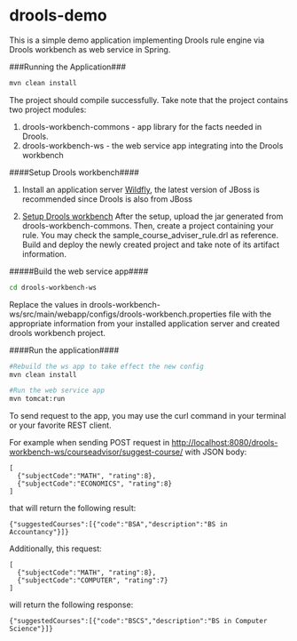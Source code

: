 drools-demo
=============================

This is a simple demo application implementing Drools rule engine via Drools workbench as web service in Spring.


###Running the Application###

```bash
mvn clean install
```

The project should compile successfully. Take note that the project contains two project modules:
1. drools-workbench-commons - app library for the facts needed in Drools.
2. drools-workbench-ws - the web service app integrating into the Drools workbench

####Setup Drools workbench####

1. Install an application server 
[Wildfly](https://docs.jboss.org/author/display/WFLY8/Getting+Started+Guide), the latest version of JBoss is recommended since Drools is also from JBoss

2. [Setup Drools workbench](https://docs.jboss.org/drools/release/6.0.0.Final/drools-docs/html/wb.Workbench.html)
After the setup, upload the jar generated from drools-workbench-commons.
Then, create a project containing your rule. You may check the sample_course_adviser_rule.drl as reference.
Build and deploy the newly created project and take note of its artifact information.



#####Build the web service app####

```bash
cd drools-workbench-ws
```

Replace the values in drools-workbench-ws/src/main/webapp/configs/drools-workbench.properties file with the 
appropriate information from your installed application server and created drools workbench project.

####Run the application####

```bash
#Rebuild the ws app to take effect the new config
mvn clean install

#Run the web service app
mvn tomcat:run
```

To send request to the app, you may use the curl command in your terminal or your favorite REST client.

For example when sending POST request in [http://localhost:8080/drools-workbench-ws/courseadvisor/suggest-course/]()
with JSON body: 
```
[
  {"subjectCode":"MATH", "rating":8},
  {"subjectCode":"ECONOMICS", "rating":8}
]
```
that will return the following result:
```
{"suggestedCourses":[{"code":"BSA","description":"BS in Accountancy"}]}
```

Additionally, this request:
```
[
  {"subjectCode":"MATH", "rating":8},
  {"subjectCode":"COMPUTER", "rating":7}
]
```
will return the following response:
```
{"suggestedCourses":[{"code":"BSCS","description":"BS in Computer Science"}]}
```
